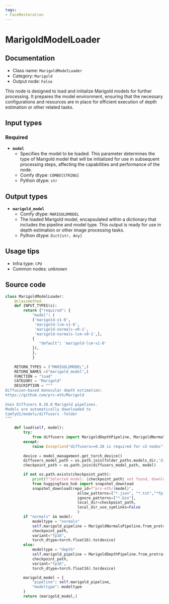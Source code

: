 ```yaml
---
tags:
- FaceRestoration
---
```


# MarigoldModelLoader
## Documentation
- Class name: `MarigoldModelLoader`
- Category: `Marigold`
- Output node: `False`

This node is designed to load and initialize Marigold models for further processing. It prepares the model environment, ensuring that the necessary configurations and resources are in place for efficient execution of depth estimation or other related tasks.
## Input types
### Required
- **`model`**
    - Specifies the model to be loaded. This parameter determines the type of Marigold model that will be initialized for use in subsequent processing steps, affecting the capabilities and performance of the node.
    - Comfy dtype: `COMBO[STRING]`
    - Python dtype: `str`
## Output types
- **`marigold_model`**
    - Comfy dtype: `MARIGOLDMODEL`
    - The loaded Marigold model, encapsulated within a dictionary that includes the pipeline and model type. This output is ready for use in depth estimation or other image processing tasks.
    - Python dtype: `Dict[str, Any]`
## Usage tips
- Infra type: `CPU`
- Common nodes: unknown


## Source code
```python
class MarigoldModelLoader:
    @classmethod
    def INPUT_TYPES(s):
        return {"required": {            
            "model": (
            ['marigold-v1-0',
             'marigold-lcm-v1-0',
             'marigold-normals-v0-1',
             'marigold-normals-lcm-v0-1',], 
            {
               "default": 'marigold-lcm-v1-0'
            }),
            },
            }
    
    RETURN_TYPES = ("MARIGOLDMODEL",)
    RETURN_NAMES =("marigold_model",)
    FUNCTION = "load"
    CATEGORY = "Marigold"
    DESCRIPTION = """
Diffusion-based monocular depth estimation:  
https://github.com/prs-eth/Marigold  
  
Uses Diffusers 0.28.0 Marigold pipelines.  
Models are automatically downloaded to  
ComfyUI/models/diffusers -folder
"""

    def load(self, model):
        try:
            from diffusers import MarigoldDepthPipeline, MarigoldNormalsPipeline
        except:
            raise Exception("diffusers==0.28 is required for v2 nodes")
        
        device = model_management.get_torch_device()
        diffusers_model_path = os.path.join(folder_paths.models_dir,'diffusers')
        checkpoint_path = os.path.join(diffusers_model_path, model)

        if not os.path.exists(checkpoint_path):
            print(f"Selected model: {checkpoint_path} not found, downloading...")
            from huggingface_hub import snapshot_download
            snapshot_download(repo_id=f"prs-eth/{model}", 
                                allow_patterns=["*.json", "*.txt","*fp16*"],
                                ignore_patterns=["*.bin"],
                                local_dir=checkpoint_path, 
                                local_dir_use_symlinks=False
                                )
        if "normals" in model:
            modeltype = "normals"
            self.marigold_pipeline = MarigoldNormalsPipeline.from_pretrained(
            checkpoint_path, 
            variant="fp16", 
            torch_dtype=torch.float16).to(device)
        else:
            modeltype = "depth"
            self.marigold_pipeline = MarigoldDepthPipeline.from_pretrained(
            checkpoint_path, 
            variant="fp16", 
            torch_dtype=torch.float16).to(device)

        marigold_model = {
            "pipeline": self.marigold_pipeline,
            "modeltype": modeltype
        }
        return (marigold_model,)

```
